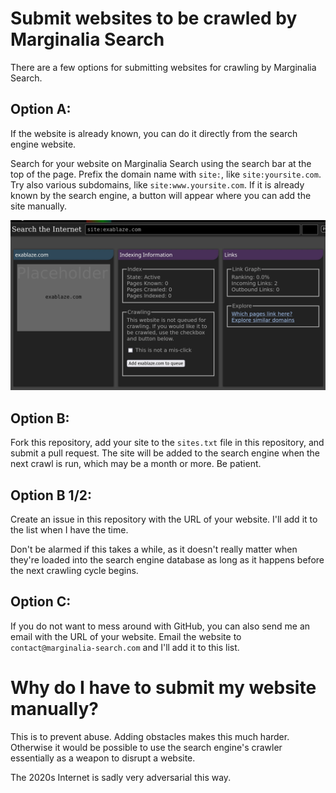 # Submit websites to be crawled by Marginalia Search

There are a few options for submitting websites for crawling by Marginalia Search.

## Option A:

If the website is already known, you can do it directly from the search engine website.

Search for your website on Marginalia Search using the search bar at the top of the page. 
Prefix the domain name with `site:`, like `site:yoursite.com`. Try also various subdomains, like `site:www.yoursite.com`. 
If it is already known by the search engine, a button will appear where you can add the site manually.

![](submit-dialog.webp)

## Option B:

Fork this repository, add your site to the `sites.txt` file in this repository, and submit a pull request. The site will be added to the search engine when the next crawl is run, which may be a month or more. Be patient.

## Option B 1/2:

Create an issue in this repository with the URL of your website.  I'll add it to the list when I have the time. 

Don't be alarmed if this takes a while, as it doesn't really matter when they're loaded into the search engine database as long as it happens before the next crawling cycle begins. 

## Option C:

If you do not want to mess around with GitHub, you can also send me an email with the URL of your website. Email the website to `contact@marginalia-search.com` and I'll add it to this list.


# Why do I have to submit my website manually?

This is to prevent abuse.  Adding obstacles makes this much harder.  Otherwise it would be possible to use the search engine's crawler essentially as a weapon to disrupt a website.  

The 2020s Internet is sadly very adversarial this way.
